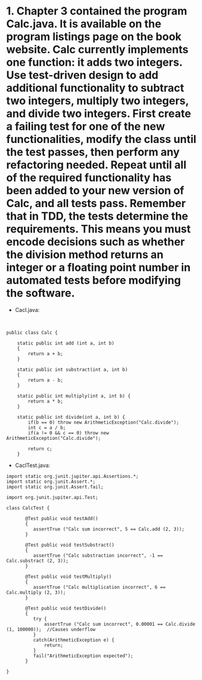 # 1. Chapter 3 contained the program Calc.java. It is available on the program listings page on the book website. Calc currently implements one function: it adds two integers. Use test-driven design to add additional functionality to subtract two integers, multiply two integers, and divide two integers. First create a failing test for one of the new functionalities, modify the class until the test passes, then perform any refactoring needed. Repeat until all of the required functionality has been added to your new version of Calc, and all tests pass. Remember that in TDD, the tests determine the requirements. This means you must encode decisions such as whether the division method returns an integer or a floating point number in automated tests before modifying the software.

- Cacl.java:
<br>
   
```
public class Calc {   

	static public int add (int a, int b)
	{
		return a + b;
	}	
	
	static public int substract(int a, int b)
	{
		return a - b;
	}
	
	static public int multiply(int a, int b) {
		return a * b;
	}
	
	static public int divide(int a, int b) {
		if(b == 0) throw new ArithmeticException("Calc.divide");
		int c = a / b;
		if(a != 0 && c == 0) throw new ArithmeticException("Calc.divide");

		return c;
	}
```

- CaclTest.java:
```
import static org.junit.jupiter.api.Assertions.*;
import static org.junit.Assert.*;
import static org.junit.Assert.fail;

import org.junit.jupiter.api.Test;

class CalcTest {

	   @Test public void testAdd()
	   {
	      assertTrue ("Calc sum incorrect", 5 == Calc.add (2, 3));
	   }
	   
	   @Test public void testSubstract()
	   {
	      assertTrue ("Calc substraction incorrect", -1 == Calc.substract (2, 3));
	   }
	   
	   @Test public void testMultiply()
	   {
	      assertTrue ("Calc multiplication incorrect", 6 == Calc.multiply (2, 3));
	   }
	   
	   @Test public void testDivide()
	   {
		  try {
			  assertTrue ("Calc sum incorrect", 0.00001 == Calc.divide (1, 100000));  //Causes underflow
		  }
		  catch(ArithmeticException e) {
			  return;
		  }
		  fail("ArithmeticException expected");
	   }

}
```


  

 